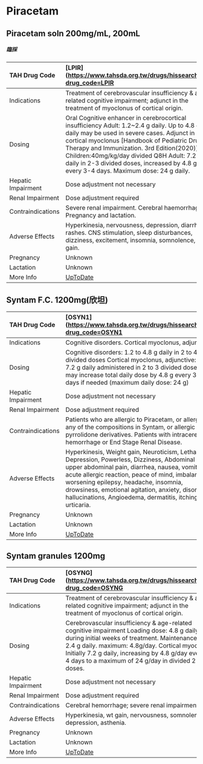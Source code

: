 # Piracetam

## Piracetam soln 200mg/mL, 200mL

##### 臨採

| TAH Drug Code      | [LPIR](https://www.tahsda.org.tw/drugs/hissearch.php?drug_code=LPIR                                                                                                                                                                                                                                                                                                               |
|:-------------------|:----------------------------------------------------------------------------------------------------------------------------------------------------------------------------------------------------------------------------------------------------------------------------------------------------------------------------------------------------------------------------------|
| Indications        | Treatment of cerebrovascular insufficiency & age-related cognitive impairment; adjunct in the treatment of myoclonus of cortical origin.                                                                                                                                                                                                                                          |
| Dosing             | Oral Cognitive enhancer in cerebrocortical insufficiency Adult: 1.2~2.4 g daily. Up to 4.8 g daily may be used in severe cases. Adjunct in cortical myoclonus [Handbook of Pediatric Drug Therapy and Immunization. 3rd Edition(2020)] Children:40mg/kg/day divided Q8H Adult: 7.2 g daily in 2-3 divided doses, increased by 4.8 g/day every 3-4 days. Maximum dose: 24 g daily. |
| Hepatic Impairment | Dose adjustment not necessary                                                                                                                                                                                                                                                                                                                                                     |
| Renal Impairment   | Dose adjustment required                                                                                                                                                                                                                                                                                                                                                          |
| Contraindications  | Severe renal impairment. Cerebral haemorrhage. Pregnancy and lactation.                                                                                                                                                                                                                                                                                                           |
| Adverse Effects    | Hyperkinesia, nervousness, depression, diarrhoea, rashes. CNS stimulation, sleep disturbances, dizziness, excitement, insomnia, somnolence, wt gain.                                                                                                                                                                                                                              |
| Pregnancy          | Unknown                                                                                                                                                                                                                                                                                                                                                                           |
| Lactation          | Unknown                                                                                                                                                                                                                                                                                                                                                                           |
| More Info          | [UpToDate](https://www.uptodate.com/contents/piracetam-drug-information)                                                                                                                                                                                                                                                                                                          |

## Syntam F.C. 1200mg(欣坦)

| TAH Drug Code      | [OSYN1](https://www.tahsda.org.tw/drugs/hissearch.php?drug_code=OSYN1                                                                                                                                                                                                                                                                                             |
|:-------------------|:------------------------------------------------------------------------------------------------------------------------------------------------------------------------------------------------------------------------------------------------------------------------------------------------------------------------------------------------------------------|
| Indications        | Cognitive disorders. Cortical myoclonus, adjunctive.                                                                                                                                                                                                                                                                                                              |
| Dosing             | Cognitive disorders: 1.2 to 4.8 g daily in 2 to 4 divided doses Cortical myoclonus, adjunctive: Initial: 7.2 g daily administered in 2 to 3 divided doses; may increase total daily dose by 4.8 g every 3 to 4 days if needed (maximum daily dose: 24 g)                                                                                                          |
| Hepatic Impairment | Dose adjustment not necessary                                                                                                                                                                                                                                                                                                                                     |
| Renal Impairment   | Dose adjustment required                                                                                                                                                                                                                                                                                                                                          |
| Contraindications  | Patients who are allergic to Piracetam, or allergic to any of the compositions in Syntam, or allergic to pyrrolidone derivatives. Patients with intracerebral hemorrhage or End Stage Renal Disease.                                                                                                                                                              |
| Adverse Effects    | Hyperkinesis, Weight gain, Neuroticism, Lethargy, Depression, Powerless, Dizziness, Abdominal pain, upper abdominal pain, diarrhea, nausea, vomiting, acute allergic reaction, peace of mind, imbalance, worsening epilepsy, headache, insomnia, drowsiness, emotional agitation, anxiety, disorders, hallucinations, Angioedema, dermatitis, itching, urticaria. |
| Pregnancy          | Unknown                                                                                                                                                                                                                                                                                                                                                           |
| Lactation          | Unknown                                                                                                                                                                                                                                                                                                                                                           |
| More Info          | [UpToDate](https://www.uptodate.com/contents/piracetam-drug-information)                                                                                                                                                                                                                                                                                          |

## Syntam granules 1200mg

| TAH Drug Code      | [OSYNG](https://www.tahsda.org.tw/drugs/hissearch.php?drug_code=OSYNG                                                                                                                                                                                                                                          |
|:-------------------|:---------------------------------------------------------------------------------------------------------------------------------------------------------------------------------------------------------------------------------------------------------------------------------------------------------------|
| Indications        | Treatment of cerebrovascular insufficiency & age-related cognitive impairment; adjunct in the treatment of myoclonus of cortical origin.                                                                                                                                                                       |
| Dosing             | Cerebrovascular insufficiency & age-related cognitive impairment Loading dose: 4.8 g daily during initial weeks of treatment. Maintenance: 1.2-2.4 g daily. maximum: 4.8g/day. Cortical myoclonus Initially 7.2 g daily, increasing by 4.8 g/day every 3-4 days to a maximum of 24 g/day in divided 2-3 doses. |
| Hepatic Impairment | Dose adjustment not necessary                                                                                                                                                                                                                                                                                  |
| Renal Impairment   | Dose adjustment required                                                                                                                                                                                                                                                                                       |
| Contraindications  | Cerebral hemorrhage; severe renal impairment.                                                                                                                                                                                                                                                                  |
| Adverse Effects    | Hyperkinesia, wt gain, nervousness, somnolence, depression, asthenia.                                                                                                                                                                                                                                          |
| Pregnancy          | Unknown                                                                                                                                                                                                                                                                                                        |
| Lactation          | Unknown                                                                                                                                                                                                                                                                                                        |
| More Info          | [UpToDate](https://www.uptodate.com/contents/piracetam-drug-information)                                                                                                                                                                                                                                       |

